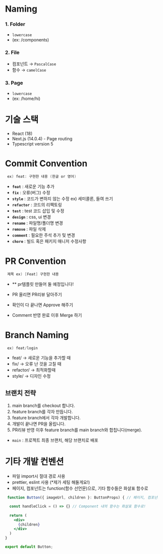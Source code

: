 # Naming

### 1. Folder

- `lowercase`
- (ex: /components)

### 2. File

- 컴포넌트 → `PascalCase`
- 함수 → `camelCase`

### 3. Page

- `lowercase`
- (ex: /home/hi)

# 기술 스택

- React (18)
- Next.js (14.0.4) - Page routing
- Typescript version 5

# Commit Convention

```c
 ex) feat: 구현한 내용 (한글 or 영어)
```

- **`feat`** : 새로운 기능 추가
- **`fix`** : 오류(버그) 수정
- **`style`** : 코드가 변하지 않는 수정 ex) 세미콜론, 들여 쓰기
- **`refactor`** : 코드의 리팩토링
- **`test`** : test 코드 삽입 및 수정
- **`design`** : css, ui 변경
- **`rename`** : 파일명/폴더명 변경
- **`remove`** : 파일 삭제
- **`comment`** : 필요한 주석 추가 및 변경
- **`chore`** : 빌드 혹은 패키지 매니저 수정사항

# PR Convention

```c
 제목 ex) [Feat] 구현한 내용
```

- ** pr템플릿 만들어 둘 예정입니다!

- PR 올리면 PR리뷰 달아주기
- 확인이 다 끝나면 Approve 해주기
- Comment 반영 완료 이후 Merge 하기

# Branch Naming

```c
 ex) feat/login
```

- feat/ → 새로운 기능을 추가할 때
- fix/ → 오류 난 것을 고칠 때
- refactor/ → 최적화할때
- style/ → 디자인 수정

## 브랜치 전략

1. main branch를 checkout 합니다.
2. feature branch를 각자 만듭니다.
3. feature branch에서 각자 개발합니다.
4. 개발이 끝나면 PR을 올립니다.
5. PR리뷰 반영 이후 feature branch를 main branch와 합칩니다(merge).
- `main` : 프로젝트 최종 브랜치, 해당 브랜치로 배포

# 기타 개발 컨벤션

- 파일 import시 절대 경로 사용
- prettier, eslint 사용 (*제가 세팅 해둘게요!)
- 페이지, 컴포넌트는 function(함수 선언문)으로, 기타 함수들은 화살표 함수로

```jsx
 function Button({ imageUrl, children }: ButtonProps) { // 페이지, 컴포넌트는 함수 선언문으로!

  const handleClick = () => {} // Component 내의 함수는 화살표 함수로!
  
  return (
    <div>
      {children}
    </div>
  )
}

export default Button;
```
